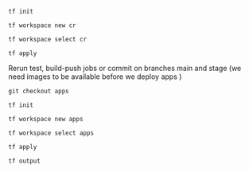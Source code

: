 ```
tf init

tf workspace new cr

tf workspace select cr

tf apply
```

Rerun test, build-push jobs or commit on branches main and stage (we need images to be available before we deploy apps )

```
git checkout apps

tf init

tf workspace new apps

tf workspace select apps

tf apply

tf output
```
